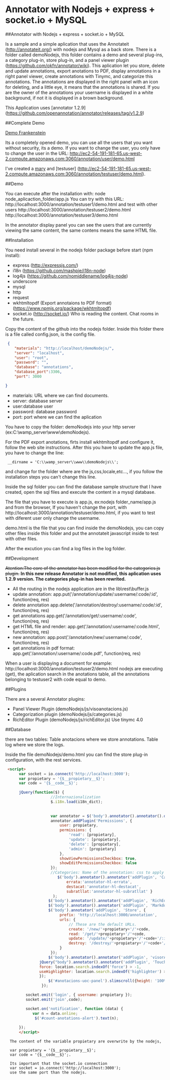 Annotator with Nodejs + express + socket.io + MySQL
==================

##Annotator with Nodejs + express + socket.io + MySQL

Is a sample and a simple aplication that uses the Annotateit (http://annotateit.org/) with nodejs and Mysql as a back store.
There is a folder called demoNodejs, this folder contains a  demo and several plug-ins, a category plug-in, store plug-in, and a panel viewer plugin (https://github.com/okfn/annotator/wiki). 
This aplication let you store, delete and update annotations, export anotations to PDF, display annotations in a right panel viewer, create annotations with Tinymc, and categorize this annotations.
The annotations are displayed in the right panel with an icon for deleting, and a little eye, it means that the annotations is shared. If you are the owner of the annotations your username is displayed in a white background, if not it is displayed in a brown background.

This Application uses [annotator 1.2.9] (https://github.com/openannotation/annotator/releases/tag/v1.2.9)

##Complete Demo

[Demo Frankenstein](http://ec2-54-191-181-65.us-west-2.compute.amazonaws.com:3060/annotation/mary/demo.html)

Its a completely opened demo, you can use all the users that you want without security, its a demo.
If you want to change the user, you only have to change the user in the URL:
http://ec2-54-191-181-65.us-west-2.compute.amazonaws.com:3060/annotation/user/demo.html

I've created a [mary](http://ec2-54-191-181-65.us-west-2.compute.amazonaws.com:3060/annotation/mary/demo.html) and [testuser] (http://ec2-54-191-181-65.us-west-2.compute.amazonaws.com:3060/annotation/testuser/demo.html).

##Demo

You can execute after the installation with: node node_aplicaction_folder/app.js
You can try with this URL:
http://localhost:3000/annotation/testuser1/demo.html
and test with other users
http://localhost:3000/annotation/testuser2/demo.html
http://localhost:3000/annotation/testuser3/demo.html

In the annotator display panel you can see the users that are currently viewing the same content, the same contens means the same HTML file.

##Installation

You need install several in the nodejs folder package before start (npm install):
- express (http://expressjs.com/)
- i18n (https://github.com/mashpie/i18n-node)
- log4js (https://github.com/nomiddlename/log4js-node)
- underscore
- mysql
- http
- request
- wkhtmltopdf (Export annotaions to PDF format) (https://www.npmjs.org/package/wkhtmltopdf)
- socket.io (http://socket.io/) Who is reading the content. Chat rooms in the future.

Copy the content of the github into the nodejs folder.
Inside this folder there is a file called config.json, is the config file.

```json
 {
    "materials": "http://localhost/demoNodejs/",
    "server": "localhost",
    "user": "root",
    "password": "",
    "database": "annotations",   
    "database_port":3306,
    "port": 3000

}
```

* materials: URL where we can find documents.
* server: database server
* user:database user
* password: database password
* port: port where we can find the aplication

You have to copy the folder: demoNodejs into your http server (ex:C:\wamp_server\www\demoNodejs).

For the PDF export anotations, firts install wkhtmltopdf and configure it, follow the web site instructions.
After this you have to update the app.js file, you have to change the line:

```nodejs
 __dirname = 'C:\\wamp_server\\www\\demoNodejs\\';
```

 and change for the folder where are the js,css,locale,etc..., if you follow the installation steps you can't change this line.

 Inside the sql folder you can find the database sample structure that I have created, open the sql files and execute the content in a mysql database.

The file that you have to execute is app.js, ex:nodejs folder_name/app.js and from the browser, If you haven't change the port, with http://localhost:3000/annotation/testuser/demo.html, if you want to test with diferent user only change the username.

demo.html is the file that you can find inside the demoNodejs, you can copy other files inside this folder and put the annotateit javascript inside to test with other files.

After the excution you can find a log files in the log folder.

##Development

~~Atention:The core of the annotator has been modified for the categories.js plugin.~~
**In this new release Annotator is not modified, this aplication uses 1.2.9 version. The categories plug-in has been rewrited.**

- All the routing in the nodejs application are in the lib\rest\buffer.js
- update annotation: app.put('/annotation/update/:username/:code/:id', function(req, res)
- delete annotation app.delete('/annotation/destroy/:username/:code/:id', function(req, res) 
- get annotations app.get('/annotation/get/:username/:code', function(req, res)
- get HTML file and render: app.get('/annotation/:username/:code.html', function(req, res)
- new annotation: app.post('/annotation/new/:username/:code', function(req, res)
- get annotations in pdf format: app.get('/annotation/:username/:code.pdf', function(req, res)

When a user is displaying a document for example:
http://localhost:3000/annotation/testuser2/demo.html nodejs are executing (get), the aplication search in the anotations table, all the annotations belonging to testuser2 with code equal to demo.

##Plugins

There are a several Annotator plugins:
- Panel Viewer Plugin (demoNodejs/js/visoanotacions.js)
- Categorization plugin (demoNodejs/js/categories.js)
- RichEditor Plugin (demoNodejs/js/richEditor.js) Use tinymc 4.0

##Database

there are two tables:
Table anotacions where we store annotations.
Table log where we store the logs.


Inside the file demoNodejs/demo.html you can find the store plug-in configuration, with the rest services.

```html
 <script>
      var socket = io.connect('http://localhost:3000');
      var propietary = '{$__propietary__$}';
      var code = '{$__code__$}';

      jQuery(function($) {
                    //Internazionalization
                    $.i18n.load(i18n_dict);
                   
                 
                    var annotator = $('body').annotator().annotator().data('annotator');
                    annotator.addPlugin('Permissions', {
                        user: propietary,
                        permissions: {
                            'read': [propietary],
                            'update': [propietary],
                            'delete': [propietary],
                            'admin': [propietary]
                        },
                        showViewPermissionsCheckbox: true,
                        showEditPermissionsCheckbox: false
                    });
                    //Categories: Name of the annotation: css to apply
                       $('body').annotator().annotator('addPlugin', 'Categories',{
                           errata:'annotator-hl-errata',
                           destacat:'annotator-hl-destacat',
                           subratllat:'annotator-hl-subratllat' }
                     );
                   $('body').annotator().annotator('addPlugin', 'RichEditor');
                   $('body').annotator().annotator('addPlugin', 'Markdown');
                   $('body').annotator('addPlugin', 'Store', {
                        prefix: 'http://localhost:3000/annotation',
                        urls: {
                            // These are the default URLs.
                            create: '/new/'+propietary+'/'+code,
                            read: '/get/'+propietary+'/'+code,
                            update: '/update/'+propietary+'/'+code+'/:id',
                            destroy: '/destroy/'+propietary+'/'+code+'/:id'
                        }
                    });
                   $('body').annotator().annotator('addPlugin', 'visorAnotacions');
               jQuery("body").annotator().annotator('addPlugin', 'Touch', {
               force: location.search.indexOf('force') > -1,
               useHighlighter: location.search.indexOf('highlighter') > -1
               });
                   $('#anotacions-uoc-panel').slimscroll({height: '100%'});
                });

         socket.emit('login', { username: propietary });
         socket.emit('join',code);

         socket.on('notification', function (data) {
            var n = data.online;
             $('#count-anotations-alert').text(n);
           
      });
      </script>
```

      The content of the variable propietary are overwrite by the nodejs,   

      var propietary = '{$__propietary__$}';
      var code = '{$__code__$}';.

      Its important that the socket.io connection 
      var socket = io.connect('http://localhost:3000'); 
      use the same port than the nodejs.


